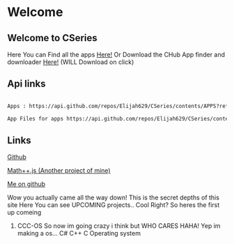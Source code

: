 # Welcome

## Welcome to CSeries

Here You can Find all the apps [Here!](https://github.com/Elijah629/CSeries/tree/main/APPS) Or Download the CHub App finder and downloader [Here!](https://github.com/Elijah629/CSeries/raw/main/APPS/CHub/CHub%20Setup.exe) (WILL Download on click)

## Api links

```markdown

Apps : https://api.github.com/repos/Elijah629/CSeries/contents/APPS?ref=main

App Files for apps https://api.github.com/repos/Elijah629/CSeries/contents/APPS/_{APPNAME}_?ref=main

```
## Links

[Github](https://github.com/Elijah629/CSeries)

[Math++.js (Another project of mine)](https://github.com/Elijah629/Mathplusplus.js)

[Me on github](https://github.com/Elijah629)
































































Wow you actually came all the way down!
This is the secret depths of this site
Here
You can see UPCOMING projects.. Cool Right?
So heres the first up comeing
1. CCC-OS So now im going crazy i think but WHO CARES HAHA! Yep im making a os... C# C++ C Operating system
